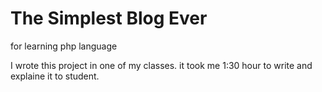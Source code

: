 # The Simplest Blog Ever

for learning php language

I wrote this project in one of my classes. it took me 1:30 hour to write  and explaine it to student.
